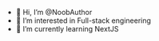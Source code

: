 - 👋 Hi, I’m @NoobAuthor
- 👀 I’m interested in Full-stack engineering
- 🌱 I’m currently learning NextJS
